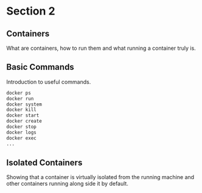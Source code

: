 
# Section 2

## Containers
What are containers, how to run them and what running a container truly is.

## Basic Commands 
Introduction to useful commands.

```bash
docker ps
docker run
docker system
docker kill
docker start
docker create
docker stop
docker logs
docker exec
...
```

## Isolated Containers
Showing that a container is virtually isolated from the running machine and other containers running along side it by default.